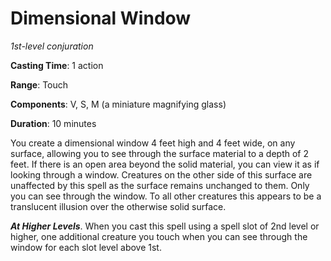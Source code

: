 # Dimensional Window
*1st-level conjuration*

**Casting Time**: 1 action

**Range**: Touch

**Components**: V, S, M (a miniature magnifying glass)

**Duration**: 10 minutes

You create a dimensional window 4 feet high and 4 feet wide, on any surface, allowing you to see through the surface material to a depth of 2 feet. If there is an open area beyond the solid material, you can view it as if looking through a window. Creatures on the other side of this surface are unaffected by this spell as the surface remains unchanged to them. Only you can see through the window. To all other creatures this appears to be a translucent illusion over the otherwise solid surface.

***At Higher Levels***. When you cast this spell using a spell slot of 2nd level or higher, one additional creature you touch when you can see through the window for each slot level above 1st.
